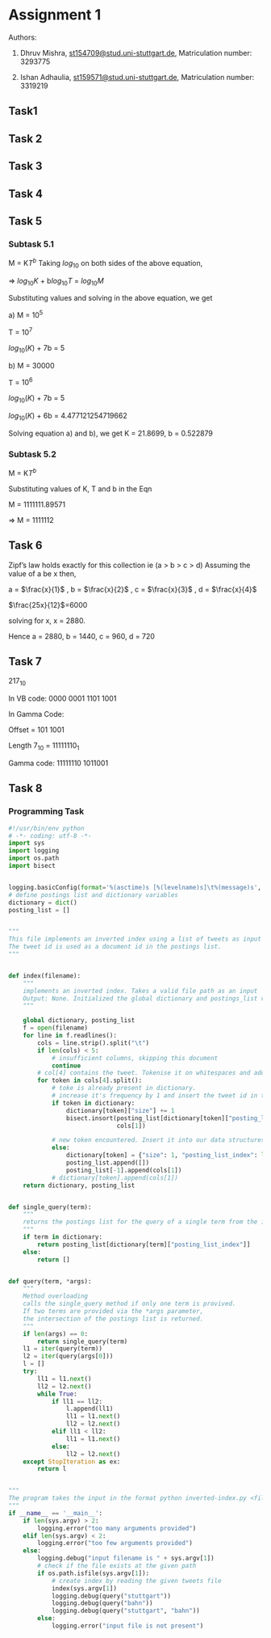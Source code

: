 # Assignment 1
Authors:

1. Dhruv Mishra, st154709@stud.uni-stuttgart.de, Matriculation number: 3293775

2. Ishan Adhaulia, st159571@stud.uni-stuttgart.de, Matriculation number: 3319219


## Task1

## Task 2

## Task 3

## Task 4

## Task 5

### Subtask 5.1
M = K$T^{b}$
Taking $log_{10}$ on both sides of the above equation,

=> $log_{10}K$ + b$log_{10}T$  = $log_{10}M$

Substituting values and solving in the above equation, we get 

a)
M  = $10^5$ 
 
T = $10^7$

$log_{10}(K)$ + 7b = 5

b)
M  = $30000$ 
 
T = $10^6$

$log_{10}(K)$ + 7b = 5

$log_{10}(K)$ + 6b = 4.477121254719662

Solving equation a) and b), we get 
K = 21.8699, b = 0.522879 

### Subtask 5.2
M = K$T^{b}$

Substituting values of K, T and  b in the Eqn
 
 M = 1111111.89571 
 
 => M = 1111112 


## Task 6
Zipf’s law holds exactly for this collection ie (a > b > c > d) 
Assuming the value of a be x
then, 

a = $\frac{x}{1}$ , b = $\frac{x}{2}$ , c = $\frac{x}{3}$  , d  = $\frac{x}{4}$

$\frac{25x}{12}$=6000

solving for x, x = 2880.

Hence a = 2880, b = 1440, c = 960, d = 720 

## Task 7
 $217_{10}$

In VB code: 0000 0001 1101 1001

In Gamma Code:

Offset = 101 1001

Length $7_{10}$ = $11111110_1$

Gamma code: 11111110 1011001

## Task 8


### Programming Task
```python
#!/usr/bin/env python
# -*- coding: utf-8 -*-
import sys
import logging
import os.path
import bisect


logging.basicConfig(format='%(asctime)s [%(levelname)s]\t%(message)s', level=logging.DEBUG)
# define postings list and dictionary variables
dictionary = dict()
posting_list = []


"""
This file implements an inverted index using a list of tweets as input corpus.
The tweet id is used as a document id in the postings list.
"""


def index(filename):
    """
    implements an inverted index. Takes a valid file path as an input
    Output: None. Initialized the global dictionary and postings_list variables.
    """

    global dictionary, posting_list
    f = open(filename)
    for line in f.readlines():
        cols = line.strip().split("\t")
        if len(cols) < 5:
            # insufficient columns, skipping this document
            continue
        # col[4] contains the tweet. Tokenise it on whitespaces and add to index
        for token in cols[4].split():
            # toke is already present in dictionary.
            # increase it's frequency by 1 and insert the tweet id in the postings list
            if token in dictionary:
                dictionary[token]["size"] += 1
                bisect.insort(posting_list[dictionary[token]["posting_list_index"]],
                              cols[1])

            # new token encountered. Insert it into our data structures
            else:
                dictionary[token] = {"size": 1, "posting_list_index": len(posting_list)}
                posting_list.append([])
                posting_list[-1].append(cols[1])
            # dictionary[token].append(cols[1])
    return dictionary, posting_list


def single_query(term):
    """
    returns the postings list for the query of a single term from the index
    """
    if term in dictionary:
        return posting_list[dictionary[term]["posting_list_index"]]
    else:
        return []


def query(term, *args):
    """
    Method overloading
    calls the single_query method if only one term is provived.
    If two terms are provided via the *args parameter,
    the intersection of the postings list is returned.
    """
    if len(args) == 0:
        return single_query(term)
    l1 = iter(query(term))
    l2 = iter(query(args[0]))
    l = []
    try:
        ll1 = l1.next()
        ll2 = l2.next()
        while True:
            if ll1 == ll2:
                l.append(ll1)
                ll1 = l1.next()
                ll2 = l2.next()
            elif ll1 < ll2:
                ll1 = l1.next()
            else:
                ll2 = l2.next()
    except StopIteration as ex:
        return l


"""
The program takes the input in the format python inverted-index.py <filename>
"""
if __name__ == '__main__':
    if len(sys.argv) > 2:
        logging.error("too many arguments provided")
    elif len(sys.argv) < 2:
        logging.error("too few arguments provided")
    else:
        logging.debug("input filename is " + sys.argv[1])
        # check if the file exists at the given path
        if os.path.isfile(sys.argv[1]):
            # create index by reading the given tweets file
            index(sys.argv[1])
            logging.debug(query("stuttgart"))
            logging.debug(query("bahn"))
            logging.debug(query("stuttgart", "bahn"))
        else:
            logging.error("input file is not present")

```
